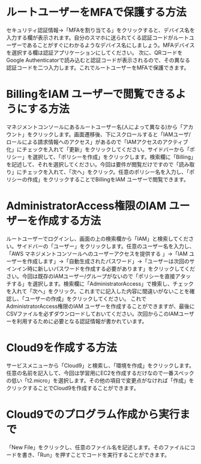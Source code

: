 # ルートユーザーをMFAで保護する方法
セキュリティ認証情報→「MFAを割り当てる」をクリックすると、デバイス名を入力する欄が表示されます。自分のスマホに送られてくる認証コードがルートユーザーであることがすぐにわかるようなデバイス名にしましょう。MFAデバイスを選択する欄は認証アプリケーションにしてください。
次に、QRコードをGoogle Authenticatorで読み込むと認証コードが表示されるので、その異なる認証コードを二つ入力します。これでルートユーザーをMFAで保護できます。

# BillingをIAM ユーザーで閲覧できるようにする方法
マネジメントコンソールにあるルートユーザー名(人によって異なる)から「アカウント」をクリックします。画面遷移後、下にスクロールすると「IAMユーザ/ロールによる請求情報へのアクセス」があるので「IAMアクセスのアクティブ化」にチェックを入れて「更新」をクリックしてください。サイドバーから「ポリシー」を選択して、「ポリシーを作成」をクリックします。検索欄に「Billing」を記述して、それを選択してください。今回は要件が閲覧だけですので「読み取り」にチェックを入れて、「次へ」をクリック。任意のポリシー名を入力し、「ポリシーの作成」をクリックすることでBillingをIAM ユーザーで閲覧できます。

# AdministratorAccess権限のIAM ユーザーを作成する方法
ルートユーザーでログインし、画面の上の検索欄から「IAM」と検索してください。サイドバーの「ユーザー」をクリックします。任意のユーザー名を入力し、「AWS マネジメントコンソールへのユーザーアクセスを提供する 」→「IAM ユーザーを作成します」→「自動生成されたパスワード」→「ユーザーは次回のサインイン時に新しいパスワードを作成する必要があります」をクリックしてください。今回は既存のIAMユーザー/グループがないので「ポリシーを直接アタッチする」を選択します。検索欄に「AdministratorAccess」で検索し、チェックを入れて「次へ」をクリック。これまでに記入した内容に間違いがないことを確認し、「ユーザーの作成」をクリックしてください。
これでAdministratorAccess権限のIAM ユーザーを作成することができますが、最後にCSVファイルを必ずダウンロードしておいてください。次回からこのIAMユーザーを利用するために必要となる認証情報が書かれています。

# Cloud9を作成する方法
サービスメニューから「Cloud9」と検索し、「環境を作成」をクリックします。任意の名前を記入して、今回は学習用にEC2を作成するだけなので一番スペックの低い「t2.micro」を選択します。その他の項目で変更点がなければ「作成」をクリックすることでCloud9を作成することができます。

# Cloud9でのプログラム作成から実行まで
「New File」をクリックし、任意のファイル名を記述します。そのファイルにコードを書き、「Run」を押すことでコードを実行することができます。
